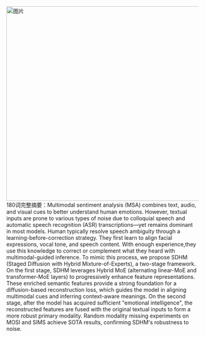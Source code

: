 <img width="1011" height="509" alt="图片" src="https://github.com/user-attachments/assets/5785f8fa-66fc-423b-89a6-104e7a9f1228" />
180词完整摘要：Multimodal sentiment analysis (MSA) combines text, audio, and visual cues to better understand human emotions. However, textual inputs are prone to various types of noise due to colloquial speech and automatic speech recognition (ASR) transcriptions—yet remains dominant in most models. Human typically resolve speech ambiguity through a learning-before-correction strategy. They first learn to align facial expressions, vocal tone, and speech content. With enough experience,they use this knowledge to correct or complement what they heard with multimodal-guided inference. To mimic this process, we propose SDHM (Staged Diffusion with Hybrid Mixture-of-Experts), a two-stage framework. On the first stage, SDHM leverages Hybrid MoE (alternating linear-MoE and transformer-MoE layers) to progressively enhance feature representations. These enriched semantic features provide a strong foundation for a diffusion-based reconstruction loss, which guides the model in aligning multimodal cues and inferring context-aware meanings. On the second stage, after the model has acquired sufficient "emotional intelligence", the reconstructed features are fused with the original textual inputs to form a more robust primary modality. Random modality missing experiments on MOSI and SIMS achieve SOTA results, confirming SDHM's robustness to noise.
